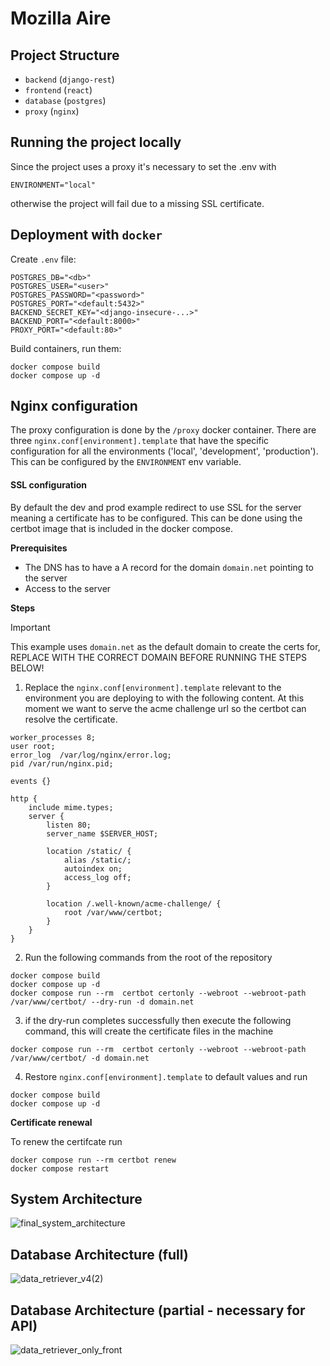 # Mozilla Aire

## Project Structure

* `backend` (`django-rest`)
* `frontend` (`react`)
* `database` (`postgres`)
* `proxy` (`nginx`)


## Running the project locally

Since the project uses a proxy it's necessary to set the .env with
```
ENVIRONMENT="local"
```
otherwise the project will fail due to a missing SSL certificate.

## Deployment with `docker`
Create `.env` file:
```
POSTGRES_DB="<db>"
POSTGRES_USER="<user>"
POSTGRES_PASSWORD="<password>"
POSTGRES_PORT="<default:5432>"
BACKEND_SECRET_KEY="<django-insecure-...>"
BACKEND_PORT="<default:8000>"
PROXY_PORT="<default:80>"
```
Build containers, run them:
```
docker compose build
docker compose up -d
```

## Nginx configuration 
The proxy configuration is done by the `/proxy` docker container. There are three `nginx.conf[environment].template` that have the specific configuration for all the environments ('local', 'development', 'production').
This can be configured by the `ENVIRONMENT` env variable.

#### SSL configuration

By default the dev and prod example redirect to use SSL for the server meaning a certificate has to be configured. This can be done using the certbot image that is included in the docker compose.

**Prerequisites**
- The DNS has to have a A record for the domain `domain.net`  pointing to the server
- Access to the server

**Steps**
> [!IMPORTANT]
> This example uses `domain.net` as the default domain to create the certs for, REPLACE WITH THE CORRECT DOMAIN BEFORE RUNNING THE STEPS BELOW!


1. Replace the `nginx.conf[environment].template` relevant to the environment you are deploying to with the following content. At this moment we want to serve the acme challenge url so the certbot can resolve the certificate. 

```
worker_processes 8;
user root;
error_log  /var/log/nginx/error.log;
pid /var/run/nginx.pid;

events {}

http {
    include mime.types;
    server {
        listen 80;
        server_name $SERVER_HOST;

        location /static/ {
            alias /static/;
            autoindex on;
            access_log off;
        }
        
        location /.well-known/acme-challenge/ {
            root /var/www/certbot;
        }        
    }
}
```

2. Run the following commands from the root of the repository

```
docker compose build
docker compose up -d
docker compose run --rm  certbot certonly --webroot --webroot-path /var/www/certbot/ --dry-run -d domain.net
```
3. if the dry-run completes successfully then execute the following command, this will create the certificate files in the machine

```
docker compose run --rm  certbot certonly --webroot --webroot-path /var/www/certbot/ -d domain.net
```
4. Restore `nginx.conf[environment].template` to default values and run 

```
docker compose build
docker compose up -d
```
**Certificate renewal**

To renew the certifcate run 

```
docker compose run --rm certbot renew
docker compose restart
```

## System Architecture
![final_system_architecture](https://github.com/user-attachments/assets/38adc07b-9431-4aa8-b102-fef3cb6ee2e7)

## Database Architecture (full)
![data_retriever_v4(2)](https://github.com/user-attachments/assets/ebf11e69-8501-425e-b403-120dc5b3f6c0)

## Database Architecture (partial - necessary for API)
![data_retriever_only_front](https://github.com/user-attachments/assets/ec49ab22-fa49-460d-a7e9-9757922dda38)

